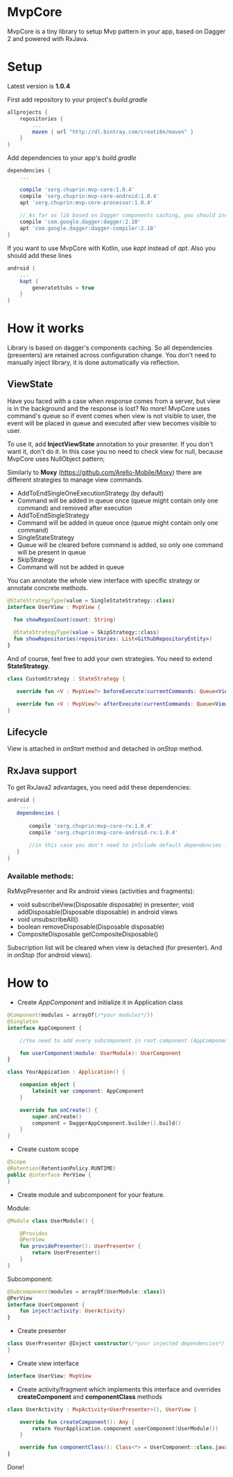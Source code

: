 # MvpCore
MvpCore is a tiny library to setup Mvp pattern in your app, based on Dagger 2 and powered with RxJava.

# Setup

Latest version is **1.0.4**

First add repository to your project's *build.gradle* 
```groovy
allprojects {
    repositories {
        ...
        maven { url "http://dl.bintray.com/creati8e/maven" }
    }
}
```
Add dependencies to your app's *build.gradle* 
```groovy
dependencies {
    ...

    compile 'serg.chuprin:mvp-core:1.0.4'
    compile 'serg.chuprin:mvp-core-android:1.0.4'
    apt 'serg.chuprin:mvp-core-processor:1.0.4'
    
    // As far as lib based on Dagger components caching, you should include dagger's dependencies
    compile 'com.google.dagger:dagger:2.10'
    apt 'com.google.dagger:dagger-compiler:2.10'
}
```

If you want to use MvpCore with Kotlin, use *kapt* instead of *apt*.
Also you should add these lines

```groovy
android {
    ...
    kapt {
        generateStubs = true
    }
}
```
# How it works
Library is based on dagger's components caching. So all dependencies (presenters) are retained across configuration change.
You don't need to manually inject library, it is done automatically via reflection.

## ViewState
Have you faced with a case when response comes from a server, but view is in the background and the response is lost?
No more! MvpCore uses command's queue so if event comes when view is not visible to user, the event will be placed 
in queue and executed after view becomes visible to user.

To use it, add **InjectViewState** annotation to your presenter.
If you don't want it, don't do it. In this case you no need to check view for null, because MvpCore uses NullObject pattern;

Similarly to **Moxy** (https://github.com/Arello-Mobile/Moxy) there are different strategies to manage view commands.
* AddToEndSingleOneExecutionStrategy (by default)
* 
  Command will be added in queue once (queue might contain only one command) and removed after execution
* AddToEndSingleStrategy 
* 
  Command will be added in queue once (queue might contain only one command)
* SingleStateStrategy 
* 
  Queue will be cleared before command is added, so only one command will be present in queue
* SkipStrategy 
* 
  Command will not be added in queue
 
 You can annotate the whole view interface with specific strategy or annotate concrete methods.
  ```kotlin
@StateStrategyType(value = SingleStateStrategy::class)
interface UserView : MvpView {

    fun showReposCount(count: String)
    
    @StateStrategyType(value = SkipStrategy::class)
    fun showRepositories(repositories: List<GithubRepositoryEntity>)
}
 ```
 And of course, feel free to add your own strategies. You need to extend **StateStrategy**.
 
 ```kotlin
 class CustomStrategy : StateStrategy {
 
    override fun <V : MvpView?> beforeExecute(currentCommands: Queue<ViewCommand<V>>?, command: ViewCommand<V>?) = Unit

    override fun <V : MvpView?> afterExecute(currentCommands: Queue<ViewCommand<V>>?, command: ViewCommand<V>?) = Unit
}
```

## Lifecycle
View is attached in *onStart* method and detached in *onStop* method.

## RxJava support

To get RxJava2 advantages, you need add these dependencies:

```groovy
android {
    ...
   dependencies {
   
       compile 'serg.chuprin:mvp-core-rx:1.0.4'
       compile 'serg.chuprin:mvp-core-android-rx:1.0.4'
       
       //in this case you don't need to inlclude default dependencies ("serg.chuprin:mvp-core" and "serg.chuprin:mvp-core-android-rx")
   }
}
```

### Available methods:

RxMvpPresenter and Rx android views (activities and fragments):

* void subscribeView(Disposable disposable) in presenter; void addDisposable(Disposable disposable) in android views
* void unsubscribeAll()
* boolean removeDisposable(Disposable disposable)
* CompositeDisposable getCompositeDisposable()

Subscription list will be cleared when view is detached (for presenter).
And in *onStop* (for android views).

# How to

* Create *AppComponent* and initialize it in Application class
 
```kotlin
@Component(modules = arrayOf(/*your modules*/))
@Singleton
interface AppComponent {

    //You need to add every subcomponent in root component (AppComponent).

    fun userComponent(module: UserModule): UserComponent
}
```

```kotlin
class YourAppication : Application() {

    companion object {
        lateinit var component: AppComponent
    }

    override fun onCreate() {
        super.onCreate()
        component = DaggerAppComponent.builder().build()
    }
}
```

* Create custom scope

```kotlin
@Scope
@Retention(RetentionPolicy.RUNTIME)
public @interface PerView {
}
```

* Create module and subcomponent for your feature.

Module:

```kotlin
@Module class UserModule() {

    @Provides
    @PerView
    fun providePresenter(): UserPresenter {
        return UserPresenter()
    }
}
```
Subcomponent:

```kotlin
@Subcomponent(modules = arrayOf(UserModule::class))
@PerView
interface UserComponent {
    fun inject(activity: UserActivity)
}
```

* Create presenter
 
```kotlin
class UserPresenter @Inject constructor(/*your injected dependencies*/): MvpPresenter<UserView> {
}
```

* Create view interface

```kotlin
interface UserView: MvpView
```

* Create activity/fragment which implements this interface and overrides **createComponent** and **componentClass** methods

```kotlin
class UserActivity : MvpActivity<UserPresenter>(), UserView {

    override fun createComponent(): Any {
        return YourApplication.component.userComponent(UserModule())
    }

    override fun componentClass(): Class<*> = UserComponent::class.java
}
```

Done!
